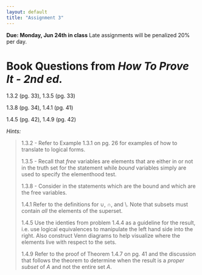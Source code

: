 ```yaml
---
layout: default
title: "Assignment 3"
---
```


**Due: Monday, Jun 24th in class** Late assignments will be penalized 20% per day.

Book Questions from *How To Prove It - 2nd ed.*
===============================================

1.3.2 (pg. 33), 1.3.5 (pg. 33)

1.3.8 (pg. 34), 1.4.1 (pg. 41)

1.4.5 (pg. 42), 1.4.9 (pg. 42)


*Hints:*

> 1.3.2 - Refer to Example 1.3.1 on pg. 26 for examples of how to translate to logical forms.
> 
> 1.3.5 - Recall that *free* variables are elements that are either in or not in the truth set for the statement while *bound* variables simply are used to specify the elementhood test.
> 
> 1.3.8 - Consider in the statements which are the bound and which are the free variables.
> 
> 1.4.1 Refer to the definitions for ∪, ∩, and \\. Note that subsets must contain *all* the elements of the superset.
> 
> 1.4.5 Use the identies from problem 1.4.4 as a guideline for the result, i.e. use logical equivalences to manipulate the left hand side into the right. Also construct Venn diagrams to help visualize where the elements live with respect to the sets.
> 
> 1.4.9 Refer to the proof of Theorem 1.4.7 on pg. 41 and the discussion that follows the theorem to determine when the result is a *proper subset* of *A* and not the entire set *A*.
